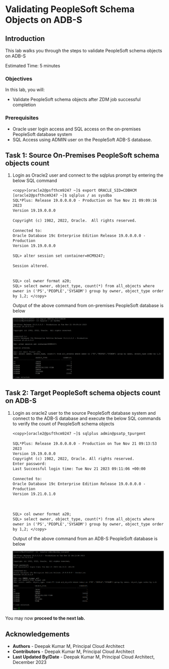 # Validating PeopleSoft Schema Objects on ADB-S

## Introduction

This lab walks you through the steps to validate PeopleSoft schema objects on ADB-S

Estimated Time: 5 minutes


### Objectives

In this lab, you will:

* Validate PeopleSoft schema objects after ZDM job successful completion

### Prerequisites

* Oracle user login access and SQL access on the on-premises PeopleSoft database system
* SQL Access using ADMIN user on the PeopleSoft ADB-S database.


## Task 1: Source On-Premises PeopleSoft schema objects count

1. Login as Oracle2 user and connect to the sqlplus prompt by entering the below SQL command

    ```
    <copy>[oracle2@psfthcm9247 ~]$ export ORACLE_SID=CDBHCM
    [oracle2@psfthcm9247 ~]$ sqlplus / as sysdba
    SQL*Plus: Release 19.0.0.0.0 - Production on Tue Nov 21 09:09:16 2023
    Version 19.19.0.0.0

    Copyright (c) 1982, 2022, Oracle.  All rights reserved.

    Connected to:
    Oracle Database 19c Enterprise Edition Release 19.0.0.0.0 - Production
    Version 19.19.0.0.0

    SQL> alter session set container=HCM9247;

    Session altered.


    SQL> col owner format a20;
    SQL> select owner, object_type, count(*) from all_objects where owner in ('PS','PEOPLE','SYSADM') group by owner, object_type order by 1,2; </copy>

    ```
    Output of the above command from on-premises PeopleSoft database is below

    ![Output from the PeopleSoft database](./images/source-db.png "")


## Task 2: Target PeopleSoft schema objects count on ADB-S

1. Login as oracle2 user to the source PeopleSoft database system and connect to the ADB-S database and execute the below SQL commands to verify the count of PeopleSoft schema objects

    ```
    <copy>[oracle2@psfthcm9247 ~]$ sqlplus admin@psatp_tpurgent

    SQL*Plus: Release 19.0.0.0.0 - Production on Tue Nov 21 09:13:53 2023
    Version 19.19.0.0.0
    Copyright (c) 1982, 2022, Oracle. All rights reserved.
    Enter password:
    Last Successful login time: Tue Nov 21 2023 09:11:06 +00:00

    Connected to:
    Oracle Database 19c Enterprise Edition Release 19.0.0.0.0 - Production
    Version 19.21.0.1.0


        
    SQL> col owner format a20;
    SQL> select owner, object_type, count(*) from all_objects where owner in ('PS','PEOPLE','SYSADM') group by owner, object_type order by 1,2; </copy>

    ```
    Output of the above command from an ADB-S PeopleSoft database is below

    ![Output from ADB-S PeopleSoft database](./images/target-db.png "")



You may now **proceed to the next lab.**



## Acknowledgements
* **Authors** - Deepak Kumar M, Principal Cloud Architect
* **Contributors** - Deepak Kumar M, Principal Cloud Architect
* **Last Updated By/Date** - Deepak Kumar M, Principal Cloud Architect, December 2023